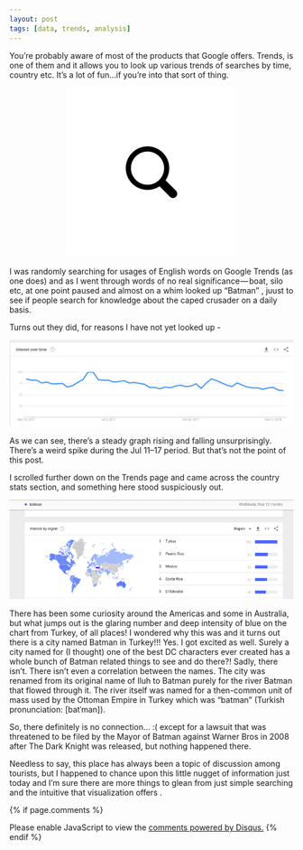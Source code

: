 ```yaml
---
layout: post
tags: [data, trends, analysis]
---
```

You’re probably aware of most of the products that Google offers. Trends, is one of them and it allows you to look up various trends of searches by time, country etc. It’s a lot of fun…if you’re into that sort of thing.
<p align="center">
<img src="../img/glass_128.png"></p>

I was randomly searching for usages of English words on Google Trends (as one does) and as I went through words of no real significance — boat, silo etc, at one point paused and almost on a whim looked up “Batman” , juust to see if people search for knowledge about the caped crusader on a daily basis.

Turns out they did, for reasons I have not yet looked up -
<p align="center">
<img src="../img/ss-1-1.png"></p>

As we can see, there’s a steady graph rising and falling unsurprisingly. There’s a weird spike during the Jul 11–17 period. But that’s not the point of this post.

I scrolled further down on the Trends page and came across the country stats section, and something here stood suspiciously out.


<p align="center">
<img src="../img/ss-1-2.png"></p>

There has been some curiosity around the Americas and some in Australia, but what jumps out is the glaring number and deep intensity of blue on the chart from Turkey, of all places! I wondered why this was and it turns out there is a city named Batman in Turkey!!! Yes. I got excited as well. Surely a city named for (I thought) one of the best DC characters ever created has a whole bunch of Batman related things to see and do there?! Sadly, there isn’t. There isn’t even a correlation between the names. The city was renamed from its original name of Iluh to Batman purely for the river Batman that flowed through it. The river itself was named for a then-common unit of mass used by the Ottoman Empire in Turkey which was “batman” (Turkish pronunciation: [batˈman]).

So, there definitely is no connection… :( except for a lawsuit that was threatened to be filed by the Mayor of Batman against Warner Bros in 2008 after The Dark Knight was released, but nothing happened there.

Needless to say, this place has always been a topic of discussion among tourists, but I happened to chance upon this little nugget of information just today and I’m sure there are more things to glean from just simple searching and the intuitive that visualization offers .

{% if page.comments %}
<div id="disqus_thread"></div>
<script>

/**
*  RECOMMENDED CONFIGURATION VARIABLES: EDIT AND UNCOMMENT THE SECTION BELOW TO INSERT DYNAMIC VALUES FROM YOUR PLATFORM OR CMS.
*  LEARN WHY DEFINING THESE VARIABLES IS IMPORTANT: https://disqus.com/admin/universalcode/#configuration-variables*/
/*
var disqus_config = function () {
this.page.url = abhiramr.github.io/2017-09-27-Data-Visualization-Exp1;  // Replace PAGE_URL with your page's canonical URL variable
this.page.identifier = 2017-09-27-Data-Visualization-Exp1; // Replace PAGE_IDENTIFIER with your page's unique identifier variable
};
*/
(function() { // DON'T EDIT BELOW THIS LINE
var d = document, s = d.createElement('script');
s.src = 'https://abhiramr.disqus.com/embed.js';
s.setAttribute('data-timestamp', +new Date());
(d.head || d.body).appendChild(s);
})();
</script>
<noscript>Please enable JavaScript to view the <a href="https://disqus.com/?ref_noscript">comments powered by Disqus.</a></noscript>
{% endif %}